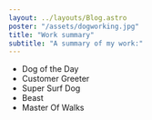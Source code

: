```yaml
---
layout: ../layouts/Blog.astro
poster: "/assets/dogworking.jpg"
title: "Work summary"
subtitle: "A summary of my work:"
---
```


- Dog of the Day
- Customer Greeter
- Super Surf Dog
- Beast
- Master Of Walks
